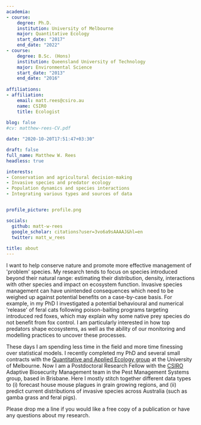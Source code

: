 ```yaml
---
academia:
- course:
    degree: Ph.D.
    institution: University of Melbourne
    major: Quantitative Ecology
    start_date: "2017"
    end_date: "2022"
- course:
    degree: B.Sc. (Hons)
    institution: Queensland University of Technology
    major: Environmental Science
    start_date: "2013"
    end_date: "2016"
    
affiliations:
- affiliation:
    email: matt.rees@csiro.au
    name: CSIRO 
    title: Ecologist
    
blog: false
#cv: matthew-rees-CV.pdf

date: "2020-10-20T17:51:47+03:30"

draft: false
full_name: Matthew W. Rees
headless: true

interests:
- Conservation and agricultural decision-making
- Invasive species and predator ecology
- Population dynamics and species interactions
- Integrating various types and sources of data


profile_picture: profile.png

socials:
  github: matt-w-rees
  google_scholar: citations?user=3vo6a9sAAAAJ&hl=en
  twitter: matt_w_rees
  
title: about
---
```


I want to help conserve nature and promote more effective management of 'problem' species. My research tends to focus on species introduced beyond their natural range: estimating their distribution, density, interactions with other species and impact on ecosystem function. Invasive species management can have unintended consequences which need to be weighed up against potential benefits on a case-by-case basis. For example, in my PhD I investigated a potential behavioural and numerical 'release' of feral cats following poison-baiting programs targeting introduced red foxes, which may explain why some native prey species do not benefit from fox control. I am particularly interested in how top predators shape ecosystems, as well as the ability of our monitoring and modelling practices to uncover these processes.

These days I am spending less time in the field and more time finessing over statistical models. I recently completed my PhD and several small contracts with the [Quantitative and Applied Ecology group](https://qaeco.com) at the University of Melbourne. Now I am a Postdoctoral Research Fellow with the [CSIRO](https://www.csiro.au) Adaptive Biosecurity Management team in the Pest Management Systems group, based in Brisbane. Here I mostly stitch together different data types to (i) forecast house mouse plagues in grain growing regions, and (ii) predict current distributions of invasive species across Australia (such as gamba grass and feral pigs).

Please drop me a line if you would like a free copy of a publication or have any questions about my research.
